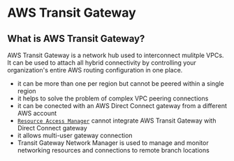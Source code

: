 # AWS Transit Gateway
## What is AWS Transit Gateway?
AWS Transit Gateway is a network hub used to interconnect mulitple VPCs. It can be used to attach all hybrid connectivity by controlling your organization's entire AWS routing configuration in one place. 

- it can be more than one per region but cannot be peered within a single region
- it helps to solve the problem of complex VPC peering connections
- it can be conected with an AWS Direct Connect gateway from a different AWS account
- [`Resource Access Manager`](./RAM.md) cannot integrate AWS Transit Gateway with Direct Connect gateway
- it allows multi-user gateway connection
- Transit Gateway Network Manager is used to manage and monitor networking resources and connections to remote branch locations
